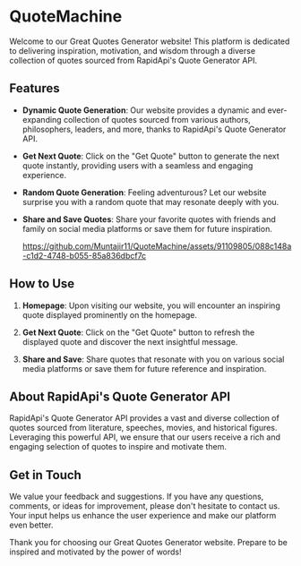 # QuoteMachine

Welcome to our Great Quotes Generator website! This platform is dedicated to delivering inspiration, motivation, and wisdom through a diverse collection of quotes sourced from RapidApi's Quote Generator API.

## Features

- **Dynamic Quote Generation**: Our website provides a dynamic and ever-expanding collection of quotes sourced from various authors, philosophers, leaders, and more, thanks to RapidApi's Quote Generator API.

- **Get Next Quote**: Click on the "Get Quote" button to generate the next quote instantly, providing users with a seamless and engaging experience.

- **Random Quote Generation**: Feeling adventurous? Let our website surprise you with a random quote that may resonate deeply with you.

- **Share and Save Quotes**: Share your favorite quotes with friends and family on social media platforms or save them for future inspiration.

  https://github.com/Muntajir11/QuoteMachine/assets/91109805/088c148a-c1d2-4748-b055-85a836dbcf7c

## How to Use

1. **Homepage**: Upon visiting our website, you will encounter an inspiring quote displayed prominently on the homepage.
   
2. **Get Next Quote**: Click on the "Get Quote" button to refresh the displayed quote and discover the next insightful message.

3. **Share and Save**: Share quotes that resonate with you on various social media platforms or save them for future reference and inspiration.

## About RapidApi's Quote Generator API

RapidApi's Quote Generator API provides a vast and diverse collection of quotes sourced from literature, speeches, movies, and historical figures. Leveraging this powerful API, we ensure that our users receive a rich and engaging selection of quotes to inspire and motivate them.

## Get in Touch

We value your feedback and suggestions. If you have any questions, comments, or ideas for improvement, please don't hesitate to contact us. Your input helps us enhance the user experience and make our platform even better.

Thank you for choosing our Great Quotes Generator website. Prepare to be inspired and motivated by the power of words!
